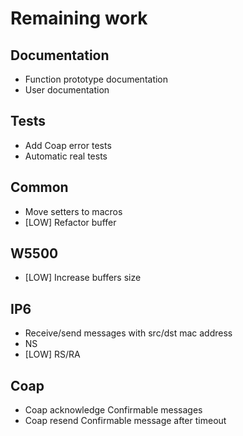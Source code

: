 Remaining work
==============

Documentation
-------------

* Function prototype documentation
* User documentation

Tests
-----

* Add Coap error tests
* Automatic real tests

Common
------

* Move setters to macros
* [LOW] Refactor buffer

W5500
-----

* [LOW] Increase buffers size

IP6
---

* Receive/send messages with src/dst mac address
* NS
* [LOW] RS/RA

Coap
----

* Coap acknowledge Confirmable messages
* Coap resend Confirmable message after timeout
